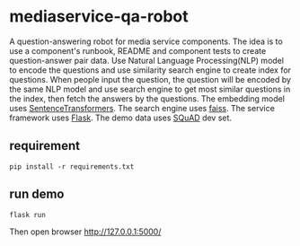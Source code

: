 # mediaservice-qa-robot
A question-answering robot for media service components.
The idea is to use a component's runbook, README and component tests to create question-answer pair data. Use Natural Language Processing(NLP) model to encode the questions and use similarity search engine to create index for questions. When people input the question, the question will be encoded by the same NLP model and use search engine to get most similar questions in the index, then fetch the answers by the questions.
The embedding model uses [SentenceTransformers](https://www.sbert.net/). The search engine uses [faiss](https://github.com/facebookresearch/faiss). The service framework uses [Flask](https://flask.palletsprojects.com/en/2.0.x/). The demo data uses [SQuAD](https://rajpurkar.github.io/SQuAD-explorer/) dev set.

## requirement
```
pip install -r requirements.txt
```

## run demo
```
flask run
```
Then open browser http://127.0.0.1:5000/ 
